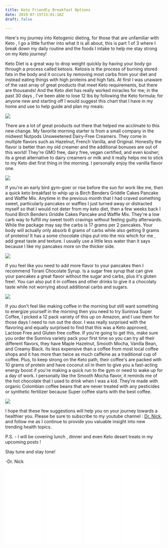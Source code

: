 ```yaml
---
title: Keto Friendly Breakfast Options
date: 2019-07-15T15:01:18Z
draft: false

---
```

Here's my journey into Ketogenic dieting, for those that are unfamiliar with Keto , I go a little further into what it is all about, this is part 1 of 3 where I break down my daily routine and the foods I intake to help me stay strong on my Keto journey!

Keto Diet is a great way to drop weight quickly by having your body go through a process called ketosis. Ketosis is the process of burning stored fats in the body and it occurs by removing most carbs from your diet and instead eating things with high proteins and high fats. At first I was unaware of the vast array of great products that meet Keto requirements, but there are thousands! And the Keto diet has really worked miracles for me; in the past 30 days , I've been able to lose 12 lbs by following the Keto formula; for anyone new and starting off I would suggest this chart that I have in my home and use to help guide and plan my meals:

<a href="https://www.amazon.com/Ingredients-Reference-Ketogenic-Lifestyle-multicolor/dp/B07PZK8RCH/ref=as_li_ss_il?ie=UTF8&linkCode=li3&tag=commoncentsan-20&linkId=7eb2ba9b979c7796f1e9a689626996e8&language=en_US" target="_blank"><img border="0" src="//ws-na.amazon-adsystem.com/widgets/q?_encoding=UTF8&ASIN=B07PZK8RCH&Format=_SL250_&ID=AsinImage&MarketPlace=US&ServiceVersion=20070822&WS=1&tag=commoncentsan-20&language=en_US" ></a><img src="https://ir-na.amazon-adsystem.com/e/ir?t=commoncentsan-20&language=en_US&l=li3&o=1&a=B07PZK8RCH" width="1" height="1" border="0" alt="" style="border:none !important; margin:0px !important;" />

There are a lot of great products out there that helped me acclimate to this new change. My favorite morning starter is from a small company in the midwest  Nutpods Unsweetened Dairy-Free Creamers. They come in multiple flavors such as Hazelnut, French Vanilla, and Original. Honestly the flavor is better than my old creamer and the additional bonuses are out of this world! They're GMO free, dairy free, vegan certified, and even kosher; its a great alternative to dairy creamers or milk and it really helps me to stick to my Keto diet first thing in the morning. I personally enjoy the vanilla flavor one.

<a href="https://www.amazon.com/Unsweetened-Dairy-Free-Creamers-Birch-wood-Stirrers/dp/B07FZB9H3K/ref=as_li_ss_il?ie=UTF8&linkCode=li3&tag=commoncentsan-20&linkId=027eb4e9373a4d97a4f43bd0ff86e1a2&language=en_US" target="_blank"><img border="0" src="//ws-na.amazon-adsystem.com/widgets/q?_encoding=UTF8&ASIN=B07FZB9H3K&Format=_SL250_&ID=AsinImage&MarketPlace=US&ServiceVersion=20070822&WS=1&tag=commoncentsan-20&language=en_US" ></a><img src="https://ir-na.amazon-adsystem.com/e/ir?t=commoncentsan-20&language=en_US&l=li3&o=1&a=B07FZB9H3K" width="1" height="1" border="0" alt="" style="border:none !important; margin:0px !important;" />

If you're an early bird gym-goer or rise before the sun for work like me, then a quick keto breakfast to whip up is Birch Benders Griddle Cakes Pancake and Waffle Mix. Anytime in the previous month that I had craved something sweet, particularly pancakes or waffles I just turned away or distracted myself so that I would not deter from my keto diet, then a few weeks back I found Birch Benders Griddle Cakes Pancake and Waffle Mix. They're a low carb way to fulfill my sweet tooth cravings without feeling guilty afterwards. While the package may say the carbs is 17 grams per 2 pancakes. Your body will actually only absorb 6 grams of carbs while also getting 9 grams of proteins! It has a some chocolate chips put into the mix which for me , add great taste and texture. I usually use a little less water than it says because I like my pancakes more on the thicker side.

<a href="https://www.amazon.com/Birch-Benders-Griddle-Cakes-Chocolate/dp/B07Q6GRSW2/ref=as_li_ss_il?ie=UTF8&linkCode=li3&tag=commoncentsan-20&linkId=c41ea859773428c7f5e412faff6841ab&language=en_US" target="_blank"><img border="0" src="//ws-na.amazon-adsystem.com/widgets/q?_encoding=UTF8&ASIN=B07Q6GRSW2&Format=_SL250_&ID=AsinImage&MarketPlace=US&ServiceVersion=20070822&WS=1&tag=commoncentsan-20&language=en_US" ></a><img src="https://ir-na.amazon-adsystem.com/e/ir?t=commoncentsan-20&language=en_US&l=li3&o=1&a=B07Q6GRSW2" width="1" height="1" border="0" alt="" style="border:none !important; margin:0px !important;" />

If you feel like you need to add more flavor to your pancakes then I recommend Torani Chocolate Syrup. Is a sugar free syrup that can give your pancakes a great flavor without the sugar and carbs, plus it's gluten free!. You can also put it in coffees and other drinks to give it a chocolaty taste while not worrying about additional carbs and sugars.

<a href="https://www.amazon.com/Torani-Dark-Chocolate-Sauce-Ounce/dp/B000NBWO1E/ref=as_li_ss_il?th=1&linkCode=li3&tag=commoncentsan-20&linkId=d2edacd8b574eb6cd2cdb3bbe55a32d2&language=en_US" target="_blank"><img border="0" src="//ws-na.amazon-adsystem.com/widgets/q?_encoding=UTF8&ASIN=B000NBWO1E&Format=_SL250_&ID=AsinImage&MarketPlace=US&ServiceVersion=20070822&WS=1&tag=commoncentsan-20&language=en_US" ></a><img src="https://ir-na.amazon-adsystem.com/e/ir?t=commoncentsan-20&language=en_US&l=li3&o=1&a=B000NBWO1E" width="1" height="1" border="0" alt="" style="border:none !important; margin:0px !important;" />

If you don't feel like making coffee in the morning but still want something to energize yourself in the morning then you need to try Sunniva Super Coffee, I picked a 12 pack variety of this up on Amazon, and I use them for those days I need to run out the door. I was really surprised with the flavoring and equally surprised to find that this was a Keto approved, Lactose Free and Gluten free coffee. If you're going to get this, make sure you order the Sunniva variety pack your first time so you can try all their different flavors, they have Maple Hazelnut, Smooth Mocha, Vanilla Bean, and Creamy Black. Its less expensive than a coffee from most local coffee shops and it has more than twice as much caffeine as a traditional cup of coffee. Plus, to keep strong on the Keto path, their coffee's are packed with 10 grams of protein and have coconut oil in them to give you a fast-acting energy boost if you're making a quick run to the gym or need to wake up for a day of work. I personally like the Smooth Mocha flavor, it reminds me of the hot chocolate that I used to drink when I was a kid. They're made with organic Colombian coffee beans that are never treated with any pesticides or synthetic fertilizer because Super coffee starts with the best coffee.

<a href="https://www.amazon.com/Sunniva-Variety-Sugar-Free-Formula-Hazelnut/dp/B078TPJ2R6/ref=as_li_ss_il?th=1&linkCode=li3&tag=commoncentsan-20&linkId=e753f03574ea092c00fcbfe392c97d97&language=en_US" target="_blank"><img border="0" src="//ws-na.amazon-adsystem.com/widgets/q?_encoding=UTF8&ASIN=B078TPJ2R6&Format=_SL250_&ID=AsinImage&MarketPlace=US&ServiceVersion=20070822&WS=1&tag=commoncentsan-20&language=en_US" ></a><img src="https://ir-na.amazon-adsystem.com/e/ir?t=commoncentsan-20&language=en_US&l=li3&o=1&a=B078TPJ2R6" width="1" height="1" border="0" alt="" style="border:none !important; margin:0px !important;" />

I hope that these few suggestions will help you on your journey towards a healthier you. Please be sure to subscribe to my youtube channel : <a href="https://www.youtube.com/channel/UCsHqu8IYwBjNLYk2MrNIxuw">Dr. Nick</a>, and follow me as I continue to provide you valuable insight into new trending health topics.

P.S.  - I will be covering lunch , dinner and even Keto desert treats in my upcoming posts !

Stay tune and stay tone!

\-Dr. Nick

<iframe style="width:120px;height:240px;" marginwidth="0" marginheight="0" scrolling="no" frameborder="0" src="//ws-na.amazon-adsystem.com/widgets/q?ServiceVersion=20070822&OneJS=1&Operation=GetAdHtml&MarketPlace=US&source=ss&ref=as_ss_li_til&ad_type=product_link&tracking_id=commoncentsan-20&language=en_US&marketplace=amazon&region=US&placement=B07FZB9H3K&asins=B07FZB9H3K&linkId=7c00c07e34c7d1b85b04db27416d07b4&show_border=true&link_opens_in_new_window=true"></iframe>

<iframe style="width:120px;height:240px;" marginwidth="0" marginheight="0" scrolling="no" frameborder="0" src="//ws-na.amazon-adsystem.com/widgets/q?ServiceVersion=20070822&OneJS=1&Operation=GetAdHtml&MarketPlace=US&source=ss&ref=as_ss_li_til&ad_type=product_link&tracking_id=commoncentsan-20&language=en_US&marketplace=amazon&region=US&placement=B07Q6GRSW2&asins=B07Q6GRSW2&linkId=52eb10682f4039ec9769b6359f6ee1d5&show_border=true&link_opens_in_new_window=true"></iframe>

<iframe style="width:120px;height:240px;" marginwidth="0" marginheight="0" scrolling="no" frameborder="0" src="//ws-na.amazon-adsystem.com/widgets/q?ServiceVersion=20070822&OneJS=1&Operation=GetAdHtml&MarketPlace=US&source=ss&ref=as_ss_li_til&ad_type=product_link&tracking_id=commoncentsan-20&language=en_US&marketplace=amazon&region=US&placement=B000NBWO1E&asins=B000NBWO1E&linkId=e452d5f806268b7bf83a27c5a346b3c9&show_border=true&link_opens_in_new_window=true"></iframe>

<iframe style="width:120px;height:240px;" marginwidth="0" marginheight="0" scrolling="no" frameborder="0" src="//ws-na.amazon-adsystem.com/widgets/q?ServiceVersion=20070822&OneJS=1&Operation=GetAdHtml&MarketPlace=US&source=ss&ref=as_ss_li_til&ad_type=product_link&tracking_id=commoncentsan-20&language=en_US&marketplace=amazon&region=US&placement=B078TPJ2R6&asins=B078TPJ2R6&linkId=679e0475ec7bd758b28e851caeeebe60&show_border=true&link_opens_in_new_window=true"></iframe>